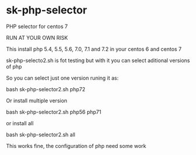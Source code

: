 # sk-php-selector
PHP selector for centos 7 

RUN AT YOUR OWN RISK

This install php 5.4, 5.5, 5.6, 7.0, 7.1 and 7.2 in your centos 6 and centos 7

sk-php-selecto2.sh is fot testing but with it you can select aditional versions of php

So you can select just one version runing it as:

bash sk-php-selector2.sh php72

Or install multiple version

bash sk-php-selector2.sh php56 php71

or install all

bash sk-php-selector2.sh all

This works fine, the configuration of php need some work
